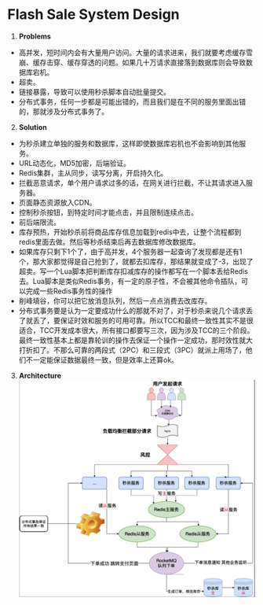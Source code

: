 # Flash Sale System Design

1. __Problems__
* 高并发，短时间内会有大量用户访问。大量的请求进来，我们就要考虑缓存雪崩、缓存击穿、缓存穿透的问题。如果几十万请求直接落到数据库则会导致数据库宕机。
* 超卖。
* 链接暴露，导致可以使用秒杀脚本自动批量提交。
* 分布式事务，任何⼀步都是可能出错的，⽽且我们是在不同的服务⾥⾯出错的，那就涉及分布式事务了。

2. __Solution__
* 为秒杀建立单独的服务和数据库，这样即使数据库宕机也不会影响到其他服务。
* URL动态化，MD5加密，后端验证。
* Redis集群，主从同步，读写分离，开启持久化。
* 拦截恶意请求，单个用户请求过多的话，在网关进行拦截，不让其请求进入服务器。
* 页面静态资源放入CDN。
* 控制秒杀按钮，到特定时间才能点击，并且限制连续点击。
* 前后端限流。
* 库存预热，开始秒杀前将商品库存信息加载到redis中去，让整个流程都到redis里面去做。然后等秒杀结束后再去数据库修改数据库。
* 如果库存只剩下1个了，由于⾼并发，4个服务器⼀起查询了发现都是还有1个，那⼤家都觉得是⾃⼰抢到了，就都去扣库存，那结果就变成了-3，出现了超卖。写⼀个Lua脚本把判断库存扣减库存的操作都写在⼀个脚本丢给Redis去。Lua脚本是类似Redis事务，有⼀定的原⼦性，不会被其他命令插队，可以完成⼀些Redis事务性的操作
* 削峰填⾕，你可以把它放消息队列，然后⼀点点消费去改库存。
* 分布式事务要是认为⼀定要成功什么的那就不对了，对于秒杀来说⼏个请求丢了就丢了，要保证时效和服务的可⽤可靠。所以TCC和最终⼀致性其实不是很适合，TCC开发成本很⼤，所有接⼝都要写三次，因为涉及TCC的三个阶段。最终⼀致性基本上都是靠轮训的操作去保证⼀个操作⼀定成功，那时效性就⼤打折扣了。不那么可靠的两段式（2PC）和三段式（3PC）就派上⽤场了，他们不⼀定能保证数据最终⼀致，但是效率上还算ok。

3. __Architecture__
![Architecture](images/FlashSale.png)